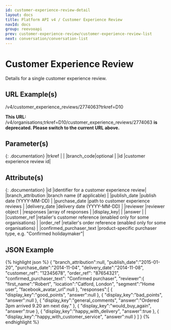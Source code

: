 ```yaml
---
id: customer-experience-review-detail
layout: docs
title: Platform API v4 / Customer Experience Review
navId: docs
group: reevooapi
prev: customer-experience-review/customer-experience-review-list
next: conversation/conversation-list
---
```


# Customer Experience Review
Details for a single customer experience review.

## URL Example(s)
/v4/customer_experience_reviews/2774063?trkref=D10

<div class="warning">
  <strong>This URL: </strong> 
  /v4/organisations;trkref=D10/customer_experience_reviews/2774063 
  <strong> is deprecated. Please switch to the current URL above.</strong><br/>
</div>

## Parameter(s)

{: .documentation}
|trkref     |                             |
|branch_code|optional                     |
|id         |customer experience review id|

## Attribute(s)

{: .documentation}
|id                                       |identifier for a customer experience review|
|branch_attribution                       |branch name (if applicable)                |
|publish_date                             |publish date (YYYY-MM-DD)                  |
|purchase_date                            |path to customer experience reviews        |
|delivery_date                            |delivery date (YYYY-MM-DD)                 |
|reviewer                                 |reviewer object                            |
|responses                                |array of responses                         |
|<span class="indent-1">display_key</span>|                                           |
|<span class="indent-1">answer</span>     |                                           |
|customer_ref                             |retailer's customer reference  (enabled only for some organisations)            |
|order_ref                                |retailer's order reference     (enabled only for some organisations)            |
|confirmed_purchaser_text |product-specific purchaser type, e.g. "Confirmed holidaymaker"|

## JSON Example
{% highlight json %}
{
   "branch_attribution":null,
   "publish_date":"2015-01-20",
   "purchase_date":"2014-11-04",
   "delivery_date":"2014-11-08",
   "customer_ref": "12345678",
   "order_ref": "87654321",
   "confirmed_purchaser_text": "Confirmed purchaser",
   "reviewer":{
      "first_name":"Robert",
      "location":"Catford, London",
      "segment":"Home user",
      "facebook_avatar_url":null
   },
   "responses":[
      {
         "display_key":"good_points",
         "answer":null
      },
      {
         "display_key":"bad_points",
         "answer":null
      },
      {
         "display_key":"general_comments",
         "answer":"Ordered 3pm arrived 9.20 am next day."
      },
      {
         "display_key":"would_buy_again",
         "answer":true
      },
      {
         "display_key":"happy_with_delivery",
         "answer":true
      },
      {
         "display_key":"happy_with_customer_service",
         "answer":null
      }
   ]
}
{% endhighlight %}
